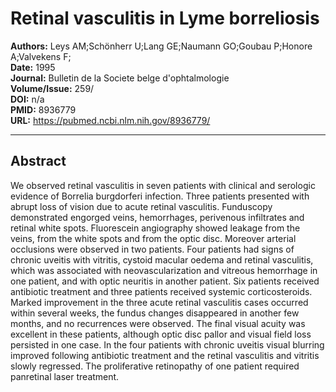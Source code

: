 # Retinal vasculitis in Lyme borreliosis

**Authors:** Leys AM;Schönherr U;Lang GE;Naumann GO;Goubau P;Honore A;Valvekens F;  
**Date:** 1995  
**Journal:** Bulletin de la Societe belge d'ophtalmologie  
**Volume/Issue:** 259/  
**DOI:** n/a  
**PMID:** 8936779  
**URL:** https://pubmed.ncbi.nlm.nih.gov/8936779/

---

## Abstract

We observed retinal vasculitis in seven patients with clinical and serologic evidence of Borrelia burgdorferi infection. Three patients presented with abrupt loss of vision due to acute retinal vasculitis. Funduscopy demonstrated engorged veins, hemorrhages, perivenous infiltrates and retinal white spots. Fluorescein angiography showed leakage from the veins, from the white spots and from the optic disc. Moreover arterial occlusions were observed in two patients. Four patients had signs of chronic uveitis with vitritis, cystoid macular oedema and retinal vasculitis, which was associated with neovascularization and vitreous hemorrhage in one patient, and with optic neuritis in another patient. Six patients received antibiotic treatment and three patients received systemic corticosteroids. Marked improvement in the three acute retinal vasculitis cases occurred within several weeks, the fundus changes disappeared in another few months, and no recurrences were observed. The final visual acuity was excellent in these patients, although optic disc pallor and visual field loss persisted in one case. In the four patients with chronic uveitis visual blurring improved following antibiotic treatment and the retinal vasculitis and vitritis slowly regressed. The proliferative retinopathy of one patient required panretinal laser treatment.
